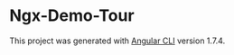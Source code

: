 # Ngx-Demo-Tour

This project was generated with [Angular CLI](https://github.com/angular/angular-cli) version 1.7.4.
